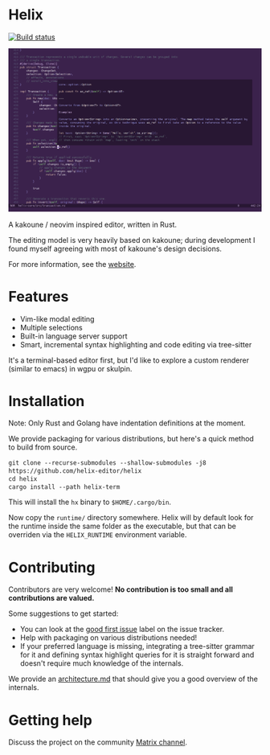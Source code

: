 # Helix


[![Build status](https://github.com/helix-editor/helix/workflows/ci/badge.svg)](https://github.com/helix-editor/helix/actions)

![Screenshot](./screenshot.png)

A kakoune / neovim inspired editor, written in Rust.

The editing model is very heavily based on kakoune; during development I found
myself agreeing with most of kakoune's design decisions.

For more information, see the [website](https://helix-editor.com).

# Features

- Vim-like modal editing
- Multiple selections
- Built-in language server support
- Smart, incremental syntax highlighting and code editing via tree-sitter

It's a terminal-based editor first, but I'd like to explore a custom renderer
(similar to emacs) in wgpu or skulpin.

# Installation

Note: Only Rust and Golang have indentation definitions at the moment.

We provide packaging for various distributions, but here's a quick method to
build from source.

```
git clone --recurse-submodules --shallow-submodules -j8 https://github.com/helix-editor/helix
cd helix
cargo install --path helix-term
```

This will install the `hx` binary to `$HOME/.cargo/bin`.

Now copy the `runtime/` directory somewhere. Helix will by default look for the
runtime inside the same folder as the executable, but that can be overriden via
the `HELIX_RUNTIME` environment variable.

# Contributing

Contributors are very welcome! **No contribution is too small and all contributions are valued.**

Some suggestions to get started:

- You can look at the [good first issue](https://github.com/helix-editor/helix/labels/good%20first%20issue) label on the issue tracker.
- Help with packaging on various distributions needed!
- If your preferred language is missing, integrating a tree-sitter grammar for
    it and defining syntax highlight queries for it is straight forward and
    doesn't require much knowledge of the internals.

We provide an [architecture.md](./docs/architecture.md) that should give you
a good overview of the internals.

# Getting help

Discuss the project on the community [Matrix channel](https://matrix.to/#/#helix-editor:matrix.org).

